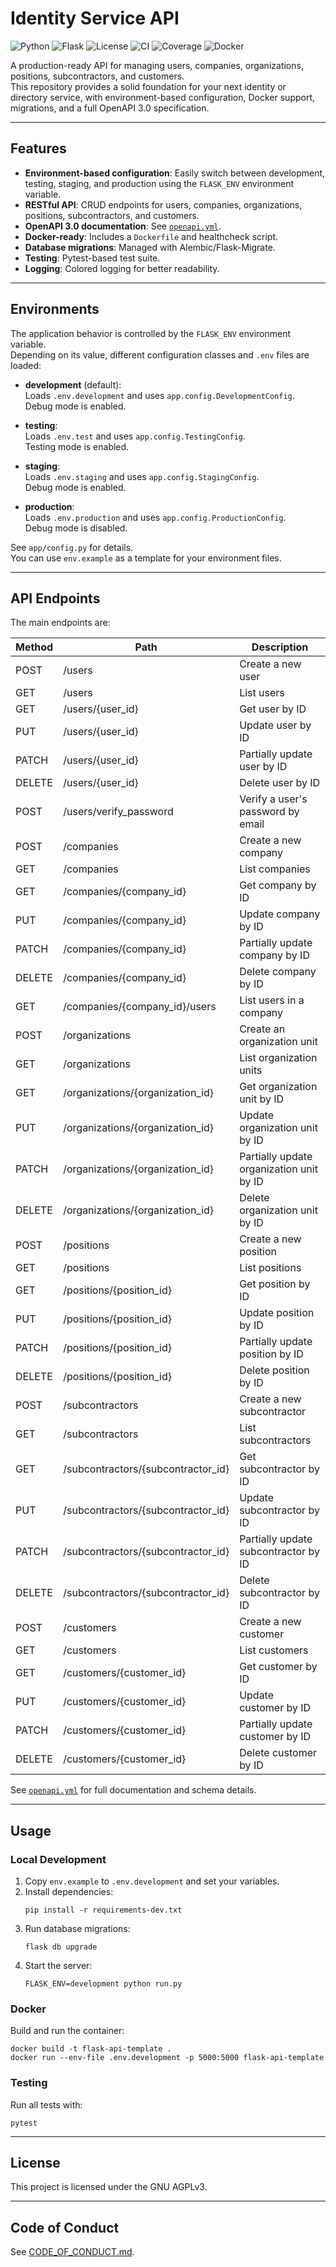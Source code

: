 # Identity Service API

![Python](https://img.shields.io/badge/python-3.8%2B-blue.svg)
![Flask](https://img.shields.io/badge/flask-%3E=2.0-green.svg)
![License](https://img.shields.io/badge/license-AGPLv3-blue.svg)
![CI](https://img.shields.io/github/actions/workflow/status/<your-username>/flask_api_template/ci.yml?branch=main)
![Coverage](https://img.shields.io/badge/coverage-pytest-yellow.svg)
![Docker](https://img.shields.io/badge/docker-ready-blue.svg)

A production-ready API for managing users, companies, organizations, positions, subcontractors, and customers.  
This repository provides a solid foundation for your next identity or directory service, with environment-based configuration, Docker support, migrations, and a full OpenAPI 3.0 specification.

---

## Features

- **Environment-based configuration**: Easily switch between development, testing, staging, and production using the `FLASK_ENV` environment variable.
- **RESTful API**: CRUD endpoints for users, companies, organizations, positions, subcontractors, and customers.
- **OpenAPI 3.0 documentation**: See [`openapi.yml`](openapi.yml).
- **Docker-ready**: Includes a `Dockerfile` and healthcheck script.
- **Database migrations**: Managed with Alembic/Flask-Migrate.
- **Testing**: Pytest-based test suite.
- **Logging**: Colored logging for better readability.

---

## Environments

The application behavior is controlled by the `FLASK_ENV` environment variable.  
Depending on its value, different configuration classes and `.env` files are loaded:

- **development** (default):  
  Loads `.env.development` and uses `app.config.DevelopmentConfig`.  
  Debug mode is enabled.

- **testing**:  
  Loads `.env.test` and uses `app.config.TestingConfig`.  
  Testing mode is enabled.

- **staging**:  
  Loads `.env.staging` and uses `app.config.StagingConfig`.  
  Debug mode is enabled.

- **production**:  
  Loads `.env.production` and uses `app.config.ProductionConfig`.  
  Debug mode is disabled.

See `app/config.py` for details.  
You can use `env.example` as a template for your environment files.

---

## API Endpoints

The main endpoints are:

| Method | Path                                   | Description                                 |
|--------|----------------------------------------|---------------------------------------------|
| POST   | /users                                 | Create a new user                           |
| GET    | /users                                 | List users                                  |
| GET    | /users/{user_id}                       | Get user by ID                              |
| PUT    | /users/{user_id}                       | Update user by ID                           |
| PATCH  | /users/{user_id}                       | Partially update user by ID                 |
| DELETE | /users/{user_id}                       | Delete user by ID                           |
| POST   | /users/verify_password                 | Verify a user's password by email           |
| POST   | /companies                             | Create a new company                        |
| GET    | /companies                             | List companies                              |
| GET    | /companies/{company_id}                | Get company by ID                           |
| PUT    | /companies/{company_id}                | Update company by ID                        |
| PATCH  | /companies/{company_id}                | Partially update company by ID              |
| DELETE | /companies/{company_id}                | Delete company by ID                        |
| GET    | /companies/{company_id}/users          | List users in a company                     |
| POST   | /organizations                         | Create an organization unit                 |
| GET    | /organizations                         | List organization units                     |
| GET    | /organizations/{organization_id}       | Get organization unit by ID                 |
| PUT    | /organizations/{organization_id}       | Update organization unit by ID              |
| PATCH  | /organizations/{organization_id}       | Partially update organization unit by ID    |
| DELETE | /organizations/{organization_id}       | Delete organization unit by ID              |
| POST   | /positions                             | Create a new position                       |
| GET    | /positions                             | List positions                              |
| GET    | /positions/{position_id}               | Get position by ID                          |
| PUT    | /positions/{position_id}               | Update position by ID                       |
| PATCH  | /positions/{position_id}               | Partially update position by ID             |
| DELETE | /positions/{position_id}               | Delete position by ID                       |
| POST   | /subcontractors                        | Create a new subcontractor                  |
| GET    | /subcontractors                        | List subcontractors                         |
| GET    | /subcontractors/{subcontractor_id}     | Get subcontractor by ID                     |
| PUT    | /subcontractors/{subcontractor_id}     | Update subcontractor by ID                  |
| PATCH  | /subcontractors/{subcontractor_id}     | Partially update subcontractor by ID        |
| DELETE | /subcontractors/{subcontractor_id}     | Delete subcontractor by ID                  |
| POST   | /customers                             | Create a new customer                       |
| GET    | /customers                             | List customers                              |
| GET    | /customers/{customer_id}               | Get customer by ID                          |
| PUT    | /customers/{customer_id}               | Update customer by ID                       |
| PATCH  | /customers/{customer_id}               | Partially update customer by ID             |
| DELETE | /customers/{customer_id}               | Delete customer by ID                       |

See [`openapi.yml`](openapi.yml) for full documentation and schema details.

---

## Usage

### Local Development

1. Copy `env.example` to `.env.development` and set your variables.
2. Install dependencies:
   ```
   pip install -r requirements-dev.txt
   ```
3. Run database migrations:
   ```
   flask db upgrade
   ```
4. Start the server:
   ```
   FLASK_ENV=development python run.py
   ```

### Docker

Build and run the container:
```
docker build -t flask-api-template .
docker run --env-file .env.development -p 5000:5000 flask-api-template
```

### Testing

Run all tests with:
```
pytest
```

---

## License

This project is licensed under the GNU AGPLv3.

---

## Code of Conduct

See [CODE_OF_CONDUCT.md](CODE_OF_CONDUCT.md).
